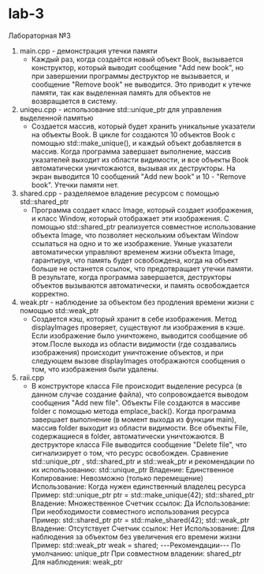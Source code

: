 # lab-3
Лабораторная №3
1. main.cpp - демонстрация утечки памяти
   - Каждый раз, когда создаётся новый объект Book, вызывается конструктор, который выводит сообщение "Add new book", но при завершении программы деструктор не вызывается, и сообщение "Remove book" не выводится. Это приводит к утечке памяти, так как выделенная память для объектов не возвращается в систему.
2. uniqeu.cpp - использование std::unique_ptr для управления выделенной памятью
   - Создается массив, который будет хранить уникальные указатели на объекты Book. В цикле for создаются 10 объектов Book с помощью std::make_unique<Book>(), и каждый объект добавляется в массив. Когда программа завершает выполнение, массив указателей выходит из области видимости, и все объекты Book автоматически уничтожаются, вызывая их деструкторы. На экран выводится 10 сообщений "Add new book" и 10 - "Remove book". Утечки памяти нет.
3. shared.cpp - разделяемое владение ресурсом с помощью std::shared_ptr
   - Программа создает класс Image, который создает изображения, и класс Window, который отображает эти изображения. С помощью std::shared_ptr реализуется совместное использование объекта Image, что позволяет нескольким объектам Window ссылаться на одно и то же изображение. Умные указатели автоматически управляют временем жизни объекта Image, гарантируя, что память будет освобождена, когда на объект больше не останется ссылок, что предотвращает утечки памяти. В результате, когда программа завершается, деструкторы объектов вызываются автоматически, и память освобождается корректно.
4. weak.ptr - наблюдение за объектом без продления времени жизни с помощью std::weak_ptr
   - Создается кэш, который хранит в себе изображения. Метод displayImages проверяет, существуют ли изображения в кэше. Если изображение было уничтожено, выводится сообщение об этом.После выхода из области видимости (где создавались изображения) происходит уничтожение объектов, и при следующем вызове displayImages отображаются сообщения о том, что изображения были удалены.
5. raii.cpp
   - В конструкторе класса File происходит выделение ресурса (в данном случае создание файла), что сопровождается выводом сообщения "Add new file". Объекты File создаются в массиве folder с помощью метода emplace_back(). Когда программа завершает выполнение (в момент выхода из функции main), массив folder выходит из области видимости. Все объекты File, содержащиеся в folder, автоматически уничтожаются. В деструкторе класса File выводится сообщение "Delete file", что сигнализирует о том, что ресурс освобожден.
Сравнение std::unique_ptr , std::shared_ptr и std::weak_ptr и рекомендации по их использованию:
std::unique_ptr
Владение: Единственное
Копирование: Невозможно (только перемещение)
Использование: Когда нужен единственный владелец ресурса
Пример: std::unique_ptr<int> ptr = std::make_unique<int>(42);
std::shared_ptr
Владение: Множественное
Счетчик ссылок: Да
Использование: При необходимости совместного использования ресурса
Пример: std::shared_ptr<int> ptr = std::make_shared<int>(42);
std::weak_ptr
Владение: Отсутствует
Счетчик ссылок: Нет
Использование: Для наблюдения за объектом без увеличения его времени жизни
Пример: std::weak_ptr<int> weak = shared;
---Рекомендации---
По умолчанию: unique_ptr
При совместном владении: shared_ptr
Для наблюдения: weak_ptr
